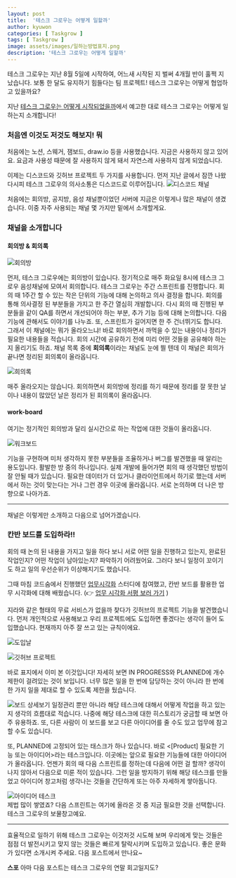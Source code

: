 ```yaml
---
layout: post
title:  '테스크 그로우는 어떻게 일할까'
author: kyuwon
categories: [ Taskgrow ]
tags: [ Taskgrow ]
image: assets/images/일하는방법표지.png
description: '테스크 그로우는 어떻게 일할까'
---
```



테스크 그로우는 지난 8월 5일에 시작하여, 어느새 시작된 지 벌써 4개월 반이 훌쩍 지났습니다. 보통 한 달도 유지하기 힘들다는 팀 프로젝트! 테스크 그로우는 어떻게 협업하고 있을까요?

지난 [테스크 그로우는 어떻게 시작되었을까](https://growth-ring.github.io/%ED%85%8C%EC%8A%A4%ED%81%AC-%EA%B7%B8%EB%A1%9C%EC%9A%B0%EB%8A%94-%EC%96%B4%EB%96%BB%EA%B2%8C-%EC%8B%9C%EC%9E%91%EB%90%98%EC%97%88%EC%9D%84%EA%B9%8C/)에서 예고한 대로 테스크 그로우는 어떻게 일하는지 소개합니다! 

### 처음엔 이것도 저것도 해보지! 뭐 

처음에는 노션, 스웨거, 잼보드, draw.io 등을 사용했습니다. 지금은 사용하지 않고 있어요. 
요금과 사용성 때문에 잘 사용하지 않게 돼서 자연스레 사용하지 않게 되었습니다. 

이제는 디스코드와 깃허브 프로젝트 두 가지를 사용합니다. 
먼저 지난 글에서 잠깐 나왔다시피 테스크 그로우의 의사소통은 디스코드로 이루어집니다. 
![디스코드 채널](/assets/images/일하는방법1.png)

처음에는 회의방, 공지방, 음성 채널뿐이었던 서버에 지금은 이렇게나 많은 채널이 생겼습니다. 이중 자주 사용되는 채널 몇 가지만 밑에서 소개할게요. 

### 채널을 소개합니다

#### 회의방 & 회의록

![회의방](/assets/images/일하는방법2.png)

먼저, 테스크 그로우에는 회의방이 있습니다. 정기적으로 매주 화요일 8시에 테스크 그로우 음성채널에 모여서 회의합니다. 테스크 그로우는 주간 스프린트를 진행합니다. 회의 때 1주간 할 수 있는 작은 단위의 기능에 대해 논의하고 의사 결정을 합니다. 회의를 통해 의사결정 된 부분들을 가지고 한 주간 열심히 개발합니다. 다시 회의 때 진행된 부분들을 같이 QA를 하면서 개선되어야 하는 부분, 추가 기능 등에 대해 논의합니다. 다음 기능에 관해서도 이야기를 나누죠. 또, 스프린트가 길어지면 한 주 건너뛰기도 합니다. 그래서 이 채널에는 뭐가 올라오느냐! 바로 회의하면서 까먹을 수 있는 내용이나 정리가 필요한 내용들을 적습니다. 회의 시간에 공유하기 전에 미리 어떤 것들을 공유해야 하는지 올리기도 하죠. 채널 목록 중에 **회의록**이라는 채널도 눈에 띌 텐데 이 채널은 회의가 끝나면 정리된 회의록이 올라옵니다.

![희의록](/assets/images/일하는방법3.png)

매주 올라오지는 않습니다. 회의하면서 회의방에 정리를 하기 때문에 정리를 잘 못한 날이나 내용이 많았던 날은 정리가 된 회의록이 올라옵니다. 

#### work-board

여기는 정기적인 회의방과 달리 실시간으로 하는 작업에 대한 것들이 올라옵니다. 

![워크보드](/assets/images/일하는방법4.png)

기능을 구현하며 미처 생각하지 못한 부분들을 조율하거나 버그를 발견했을 때 알리는 용도입니다. 활발한 방 중의 하나입니다. 실제 개발에 들어가면 회의 때 생각했던 방법이 잘 안될 때가 있습니다. 필요한 데이터가 더 있거나 클라이언트에서 하기로 했는데 서버에서 하는 것이 맞는다는 거나 그런 경우 이곳에 올라옵니다. 서로 논의하며 더 나은 방향으로 나아가죠. 

***

채널은 이렇게만 소개하고 다음으로 넘어가겠습니다. 

### 칸반 보드를 도입하라!! 

회의 때 논의 된 내용을 가지고 일을 하다 보니 서로 어떤 일을 진행하고 있는지, 완료된 작업인지? 어떤 작업이 남아있는지? 파악하기 어려웠어요. 그러다 보니 일정이 꼬이기도 하고 일의 우선순위가 이상해지기도 했습니다. 

그때 마침 코드숨에서 진행했던 [업무시각화](https://www.codesoom.com/courses/soomtudy/making-work-visible) 스터디에 참여했고, 칸반 보드를 활용한 업무 시각화에 대해 배웠습니다. 
(👉 [업무 시각화 서평 보러 가기](https://kyuwon53.github.io/%EC%84%9C%ED%8F%89/2023-10-04-%EC%97%85%EB%AC%B4-%EC%8B%9C%EA%B0%81%ED%99%94-%EC%84%9C%ED%8F%89.html) )

지라와 같은 형태의 무료 서비스가 없을까 찾다가 깃허브의 프로젝트 기능을 발견했습니다. 먼저 개인적으로 사용해보고 우리 프로젝트에도 도입하면 좋겠다는 생각이 들어 도입했습니다. 현재까지 아주 잘 쓰고 있는 규칙이에요. 

![도입날](/assets/images/일하는방법7.png)

![깃허브 프로젝트](/assets/images/일하는방법표지.png)

바로 표지에서 이미 본 이것입니다! 자세히 보면 IN PROGRESS와 PLANNED에 개수 제한이 걸려있는 것이 보입니다. 
너무 많은 일을 한 번에 담당하는 것이 아니라 한 번에 한 가지 일을 제대로 할 수 있도록 제한을 뒀습니다. 

![보드 상세보기](/assets/images/일하는방법5.png)
일정관리 뿐만 아니라 해당 테스크에 대해서 어떻게 작업을 하고 있는지 생각의 흐름대로 적습니다. 나중에 해당 테스크에 대한 히스토리가 궁금할 때 보면 아주 유용하죠. 또, 다른 사람이 이 보드를 보고 다른 아이디어를 줄 수도 있고 업무에 참고할 수도 있습니다. 

또, PLANNED에 고정되어 있는 태스크가 하나 있습니다. 바로 <[Product] 필요한 기능 또는 아이디어>라는 테스크입니다. 이곳에는 앞으로 필요한 기능들에 대한 아이디어가 올라옵니다. 언젠가 회의 때 다음 스프린트를 정하는데 다음에 어떤 걸 할까? 생각이 나지 않아서 다음으로 미룬 적이 있습니다. 그런 일을 방지하기 위해 해당 테스크를 만들었고 아이디어 창고처럼 생각나는 것들을 간단하게 또는 아주 자세하게 쌓아둡니다. 

![아이디어 테스크](/assets/images/일하는방법6.png)   
제법 많이 쌓였죠? 다음 스프린트는 여기에 올라온 것 중 지금 필요한 것을 선택합니다. 테스크 그로우의 보물창고예요. 

***

효율적으로 일하기 위해 테스크 그로우는 이것저것 시도해 보며 우리에게 맞는 것들은 점점 더 발전시키고 맞지 않는 것들은 빠르게 탈락시키며 도입하고 있습니다. 좋은 문화가 있다면 소개시켜 주세요. 다음 포스트에서 만나요~ 

**스포** 아마 다음 포스트는 테스크 그로우의 연말 회고일지도? 
